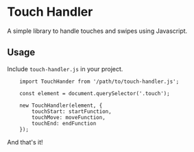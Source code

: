 # Touch Handler

A simple library to handle touches and swipes using Javascript.

## Usage

Include `touch-handler.js` in your project.

```
    import TouchHander from '/path/to/touch-handler.js';

    const element = document.querySelector('.touch');

    new TouchHandler(element, {
        touchStart: startFunction,
        touchMove: moveFunction,
        touchEnd: endFunction
    });

```

And that's it!